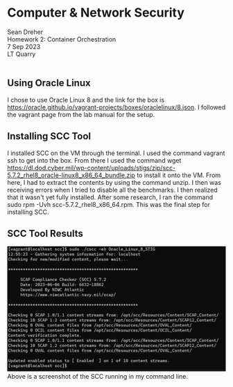 # **Computer & Network Security**
Sean Dreher  <br />
Homework 2: Container Orchestration  <br />
7 Sep 2023  <br />
LT Quarry <br />
<br />
## **Using Oracle Linux**
I chose to use Oracle Linux 8 and the link for the box is https://oracle.github.io/vagrant-projects/boxes/oraclelinux/8.json. I followed the vagrant page from the lab manual for the setup. <br />

## **Installing SCC Tool**
I  installed SCC on the VM through the terminal. I used the command vagrant ssh to get into the box. From there I used the command wget https://dl.dod.cyber.mil/wp-content/uploads/stigs/zip/scc-5.7.2_rhel8_oracle-linux8_x86_64_bundle.zip to install it onto the VM. From here, I had to extract the contents by using the command unzip. I then was receiving errors when I tried to disable all the benchmarks. I then realized that it wasn't yet fully installed. After some research, I ran the command sudo rpm -Uvh scc-5.7.2_rhel8_x86_64.rpm. This was the final step for installing SCC. <br />

## **SCC Tool Results**

![sccrun](https://github.com/seandreher/CNS-Lab/blob/main/Homework3/sccrunning.png)
<br />
Above is a screenshot of the SCC running in my command line.
